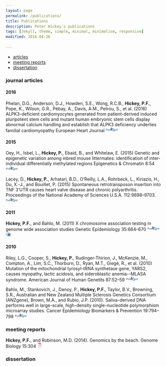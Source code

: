 ```yaml
---
layout: page
permalink: /publications/
title: Publications
description: Peter Hickey's publications
tags: [Jekyll, theme, simple, minimal, minimalism, responsive]
modified: 2016-04-26

---
```


<div class="navbar">
    <div class="navbar-inner">
        <ul class="nav">
            <li><a href="#articles">articles</a></li>
            <li><a href="#meetingreports">meeting reports</a></li>
            <li><a href="#thesis">dissertation</a></li>
        </ul>
    </div>
</div>

### <a name="articles"></a>journal articles

#### 2016

Phelan, D.G., Anderson, D.J., Howden, S.E., Wong, R.C.B., **Hickey, P.F.**, Pope, K., Wilson, G.R., Pébay, A., Davis, A.M., Petrou, S., et al. (2016)
ALPK3-deficient cardiomyocytes generated from patient-derived induced pluripotent stem cells and mutant human embryonic stem cells display abnormal calcium handling and establish that ALPK3 deficiency underlies familial cardiomyopathy
European Heart Journal
[![PubMed](icons16/pubmed-icon.png)](https://www.ncbi.nlm.nih.gov/pubmed/27106955)
<!-- http://dx.doi.org/10.1093/eurheartj/ehw160 -->
<!-- TODO: Can I host/post the pdf? -->

#### 2015

Oey, H., Isbel, L., **Hickey, P.**, Ebaid, B., and Whitelaw, E. (2015)
Genetic and epigenetic variation among inbred mouse littermates: identification of inter-individual differentially methylated regions 
Epigenetics & Chromatin 8:54
[![PubMed](icons16/pubmed-icon.png)](https://www.ncbi.nlm.nih.gov/pubmed/26692901)
<!-- http://doi.org/10.1186/s13072-015-0047-z -->
<!-- TODO: Can I host/post the pdf? -->

Lacey, D., **Hickey, P.**, Arhatari, B.D., O’Reilly, L.A., Rohrbeck, L., Kiriazis, H., Du, X.-J., and Bouillet, P. (2015)
Spontaneous retrotransposon insertion into TNF 3’UTR causes heart valve disease and chronic polyarthritis. 
Proceedings of the National Academy of Sciences U.S.A. 112:9698–9703.
[![PubMed](icons16/pubmed-icon.png)](https://www.ncbi.nlm.nih.gov/pubmed/26195802)
<!-- http://doi.org/10.1073/pnas.1508399112 -->
<!-- TODO: Can I host/post the pdf? -->

#### 2011

**Hickey, P.F.**, and Bahlo, M. (2011)
X chromosome association testing in genome wide association studies 
Genetic Epidemiology 35:664–670
[![PubMed](icons16/pubmed-icon.png)](https://www.ncbi.nlm.nih.gov/pubmed/21818774)
[![XGWAS simulation code](icons16/R-icon.png)](https://github.com/PeteHaitch/XGWAS)
<!-- http://doi.org/10.1002/gepi.20616 -->
<!-- TODO: Can I host/post the pdf? -->

#### 2010

Riley, L.G., Cooper, S., **Hickey, P.**, Rudinger-Thirion, J., McKenzie, M., Compton, A., Lim, S.C., Thorburn, D., Ryan, M.T., Giegé, R., et al. (2010) 
Mutation of the mitochondrial tyrosyl-tRNA synthetase gene, YARS2, causes myopathy, lactic acidosis, and sideroblastic anemia--MLASA syndrome. 
American Journal of Human Genetits 87:52–59
[![PubMed](icons16/pubmed-icon.png)](https://www.ncbi.nlm.nih.gov/pubmed/20598274)
<!-- http://doi:10.1016/j.ajhg.2010.06.001 -->
<!-- TODO: Can I host/post the pdf? -->

Bahlo, M., Stankovich, J., Danoy, P., **Hickey, P.F.**, Taylor, B.V., Browning, S.R., Australian and New Zealand Multiple Sclerosis Genetics Consortium (ANZgene), Brown, M.A., and Rubio, J.P. (2010). 
Saliva-derived DNA performs well in large-scale, high-density single-nucleotide polymorphism microarray studies. 
Cancer Epidemiology Biomarkers & Prevention 19:794–798
[![PubMed](icons16/pubmed-icon.png)](https://www.ncbi.nlm.nih.gov/pubmed/20200434)
<!-- http://doi.org/10.1158/1055-9965.EPI-09-0812 -->
<!-- TODO: Can I host/post the pdf? -->

### <a name="meetingreports"></a>meeting reports

**Hickey, P.F.**, and Robinson, M.D. (2014). 
Genomics by the beach. 
Genome Biology 15:304
[![pdf (60k)](icons16/pdf-icon.png)](http://download.springer.com/static/pdf/497/art%253A10.1186%252Fgb4171.pdf?originUrl=http%3A%2F%2Fgenomebiology.biomedcentral.com%2Farticle%2F10.1186%2Fgb4171&token2=exp=1461705604~acl=%2Fstatic%2Fpdf%2F497%2Fart%25253A10.1186%25252Fgb4171.pdf*~hmac=ed9201143b83f73f6c996cbb2f9d4168d97494bde2952377c50fd0c06e7687b2)

### <a name="thesis"></a>dissertation

<!-- TODO: See Karl's -->
